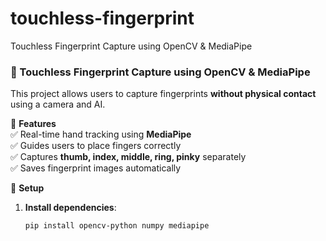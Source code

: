 # touchless-fingerprint
Touchless Fingerprint Capture using OpenCV &amp; MediaPipe
### 🚀 Touchless Fingerprint Capture using OpenCV & MediaPipe
This project allows users to capture fingerprints **without physical contact** using a camera and AI.

🔹 **Features**  
✅ Real-time hand tracking using **MediaPipe**  
✅ Guides users to place fingers correctly  
✅ Captures **thumb, index, middle, ring, pinky** separately  
✅ Saves fingerprint images automatically  

🔹 **Setup**  
1. **Install dependencies**:
   ```bash
   pip install opencv-python numpy mediapipe
